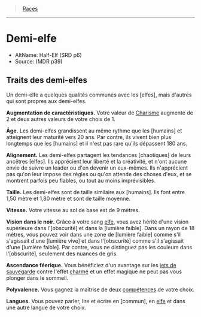 ﻿---
!RaceItem
FullName: Demi-elfe
CharismaBonus: 2
AnyAbilityBonus: 2
AbilityScoreIncrease: Votre valeur de [Charisme](hd_abilities_charisma.md) augmente de 2 et deux autres valeurs de votre choix de 1.
Age: Les demi-elfes grandissent au même rythme que les [humains] et atteignent leur maturité vers 20 ans. Par contre, ils vivent bien plus longtemps que les [humains] et il n'est pas rare qu'ils dépassent 180 ans.
Alignment: Les demi-elfes partagent les tendances [chaotiques] de leurs ancêtres [elfes]. Ils apprécient leur liberté et la créativité, et n'ont aucune envie de suivre un leader ou d'en devenir un eux-mêmes. Ils n'apprécient pas qu'on leur impose des règles ou qu'on attende des choses d'eux, et se montrent parfois peu fiables, ou tout au moins imprévisibles.
Size: Les demi-elfes sont de taille similaire aux [humains]. Ils font entre 1,50 mètre et 1,80 mètre et sont de taille moyenne.
Speed: Votre vitesse au sol de base est de 9 mètres.
Darkvision: Grâce à votre sang [elfe](hd_elf.md), vous avez hérité d'une vision supérieure dans l'[obscurité] et dans la [lumière faible]. Dans un rayon de 18 mètres, vous pouvez voir dans une zone de [lumière faible] comme s'il s'agissait d'une [lumière vive] et dans l'[obscurité] comme s'il s'agissait d'une [lumière faible]. Par contre, vous ne distinguez pas les couleurs dans l'[obscurité], seulement des nuances de gris.
Languages: Vous pouvez parler, lire et écrire en [commun], en [elfe](hd_elf.md) et dans une autre langue de votre choix.
Id: half-elf_hd.md#demi-elfe
RootId: half-elf_hd.md
ParentLink: races_hd.md#
Name: Demi-elfe
ParentName: Races
NameLevel: 1
AltName: Half-Elf (SRD p6)
Source: (MDR p39)
Attributes:
  ParentNameLink: '[Races](races_hd.md#)'
  Markdown: >+
    >  <!--ParentNameLink-->[Races](races_hd.md#)<!--/ParentNameLink-->


    ---



    # <!--Name-->Demi-elfe<!--/Name-->


    - AltName: <!--AltName-->Half-Elf (SRD p6)<!--/AltName-->

    - Source: <!--Source-->(MDR p39)<!--/Source-->


    ## Traits des demi-elfes


    Un demi-elfe a quelques qualités communes avec les [elfes], mais d'autres qui sont propres aux demi-elfes.


    **Augmentation de caractéristiques.** <!--AbilityScoreIncrease-->Votre valeur de [Charisme](hd_abilities_charisma.md) augmente de 2 et deux autres valeurs de votre choix de 1.<!--/AbilityScoreIncrease-->


    **Âge.** <!--Age-->Les demi-elfes grandissent au même rythme que les [humains] et atteignent leur maturité vers 20 ans. Par contre, ils vivent bien plus longtemps que les [humains] et il n'est pas rare qu'ils dépassent 180 ans.<!--/Age-->


    **Alignement.** <!--Alignment-->Les demi-elfes partagent les tendances [chaotiques] de leurs ancêtres [elfes]. Ils apprécient leur liberté et la créativité, et n'ont aucune envie de suivre un leader ou d'en devenir un eux-mêmes. Ils n'apprécient pas qu'on leur impose des règles ou qu'on attende des choses d'eux, et se montrent parfois peu fiables, ou tout au moins imprévisibles.<!--/Alignment-->


    **Taille.** <!--Size-->Les demi-elfes sont de taille similaire aux [humains]. Ils font entre 1,50 mètre et 1,80 mètre et sont de taille moyenne.<!--/Size-->


    **Vitesse.** <!--Speed-->Votre vitesse au sol de base est de 9 mètres.<!--/Speed-->


    **Vision dans le noir.** <!--Darkvision-->Grâce à votre sang [elfe](hd_elf.md), vous avez hérité d'une vision supérieure dans l'[obscurité] et dans la [lumière faible]. Dans un rayon de 18 mètres, vous pouvez voir dans une zone de [lumière faible] comme s'il s'agissait d'une [lumière vive] et dans l'[obscurité] comme s'il s'agissait d'une [lumière faible]. Par contre, vous ne distinguez pas les couleurs dans l'[obscurité], seulement des nuances de gris.<!--/Darkvision-->


    **<!--FeyAncestryKey-->Ascendance féerique<!--/FeyAncestryKey-->.** <!--FeyAncestryValue-->Vous bénéficiez d'un avantage sur les [jets de sauvegarde](hd_abilities_jets_de_sauvegarde.md) contre l'effet [charmé](hd_conditions_charme.md) et un effet magique ne peut pas vous plonger dans le sommeil.<!--/FeyAncestryValue-->


    **<!--SkillVersatilityKey-->Polyvalence<!--/SkillVersatilityKey-->.** <!--SkillVersatilityValue-->Vous gagnez la maîtrise de deux [compétences](hd_abilities_competences.md) de votre choix.<!--/SkillVersatilityValue-->


    **Langues.** <!--Languages-->Vous pouvez parler, lire et écrire en [commun], en [elfe](hd_elf.md) et dans une autre langue de votre choix.<!--/Languages-->

  Name: Demi-elfe
  AltName: Half-Elf (SRD p6)
  Source: (MDR p39)
  Description: >+
    Un demi-elfe a quelques qualités communes avec les [elfes], mais d'autres qui sont propres aux demi-elfes.

  AbilityScoreIncrease: Votre valeur de [Charisme](hd_abilities_charisma.md) augmente de 2 et deux autres valeurs de votre choix de 1.
  Age: Les demi-elfes grandissent au même rythme que les [humains] et atteignent leur maturité vers 20 ans. Par contre, ils vivent bien plus longtemps que les [humains] et il n'est pas rare qu'ils dépassent 180 ans.
  Alignment: Les demi-elfes partagent les tendances [chaotiques] de leurs ancêtres [elfes]. Ils apprécient leur liberté et la créativité, et n'ont aucune envie de suivre un leader ou d'en devenir un eux-mêmes. Ils n'apprécient pas qu'on leur impose des règles ou qu'on attende des choses d'eux, et se montrent parfois peu fiables, ou tout au moins imprévisibles.
  Size: Les demi-elfes sont de taille similaire aux [humains]. Ils font entre 1,50 mètre et 1,80 mètre et sont de taille moyenne.
  Speed: Votre vitesse au sol de base est de 9 mètres.
  Darkvision: Grâce à votre sang [elfe](hd_elf.md), vous avez hérité d'une vision supérieure dans l'[obscurité] et dans la [lumière faible]. Dans un rayon de 18 mètres, vous pouvez voir dans une zone de [lumière faible] comme s'il s'agissait d'une [lumière vive] et dans l'[obscurité] comme s'il s'agissait d'une [lumière faible]. Par contre, vous ne distinguez pas les couleurs dans l'[obscurité], seulement des nuances de gris.
  FeyAncestryKey: Ascendance féerique
  FeyAncestryValue: Vous bénéficiez d'un avantage sur les [jets de sauvegarde](hd_abilities_jets_de_sauvegarde.md) contre l'effet [charmé](hd_conditions_charme.md) et un effet magique ne peut pas vous plonger dans le sommeil.
  SkillVersatilityKey: Polyvalence
  SkillVersatilityValue: Vous gagnez la maîtrise de deux [compétences](hd_abilities_competences.md) de votre choix.
  Languages: Vous pouvez parler, lire et écrire en [commun], en [elfe](hd_elf.md) et dans une autre langue de votre choix.
AttributesDictionary: >+
  ParentNameLink: '[Races](races_hd.md#)'

  Markdown: >+

    >  <!--ParentNameLink-->[Races](races_hd.md#)<!--/ParentNameLink-->





    ---







    # <!--Name-->Demi-elfe<!--/Name-->





    - AltName: <!--AltName-->Half-Elf (SRD p6)<!--/AltName-->



    - Source: <!--Source-->(MDR p39)<!--/Source-->





    ## Traits des demi-elfes





    Un demi-elfe a quelques qualités communes avec les [elfes], mais d'autres qui sont propres aux demi-elfes.





    **Augmentation de caractéristiques.** <!--AbilityScoreIncrease-->Votre valeur de [Charisme](hd_abilities_charisma.md) augmente de 2 et deux autres valeurs de votre choix de 1.<!--/AbilityScoreIncrease-->





    **Âge.** <!--Age-->Les demi-elfes grandissent au même rythme que les [humains] et atteignent leur maturité vers 20 ans. Par contre, ils vivent bien plus longtemps que les [humains] et il n'est pas rare qu'ils dépassent 180 ans.<!--/Age-->





    **Alignement.** <!--Alignment-->Les demi-elfes partagent les tendances [chaotiques] de leurs ancêtres [elfes]. Ils apprécient leur liberté et la créativité, et n'ont aucune envie de suivre un leader ou d'en devenir un eux-mêmes. Ils n'apprécient pas qu'on leur impose des règles ou qu'on attende des choses d'eux, et se montrent parfois peu fiables, ou tout au moins imprévisibles.<!--/Alignment-->





    **Taille.** <!--Size-->Les demi-elfes sont de taille similaire aux [humains]. Ils font entre 1,50 mètre et 1,80 mètre et sont de taille moyenne.<!--/Size-->





    **Vitesse.** <!--Speed-->Votre vitesse au sol de base est de 9 mètres.<!--/Speed-->





    **Vision dans le noir.** <!--Darkvision-->Grâce à votre sang [elfe](hd_elf.md), vous avez hérité d'une vision supérieure dans l'[obscurité] et dans la [lumière faible]. Dans un rayon de 18 mètres, vous pouvez voir dans une zone de [lumière faible] comme s'il s'agissait d'une [lumière vive] et dans l'[obscurité] comme s'il s'agissait d'une [lumière faible]. Par contre, vous ne distinguez pas les couleurs dans l'[obscurité], seulement des nuances de gris.<!--/Darkvision-->





    **<!--FeyAncestryKey-->Ascendance féerique<!--/FeyAncestryKey-->.** <!--FeyAncestryValue-->Vous bénéficiez d'un avantage sur les [jets de sauvegarde](hd_abilities_jets_de_sauvegarde.md) contre l'effet [charmé](hd_conditions_charme.md) et un effet magique ne peut pas vous plonger dans le sommeil.<!--/FeyAncestryValue-->





    **<!--SkillVersatilityKey-->Polyvalence<!--/SkillVersatilityKey-->.** <!--SkillVersatilityValue-->Vous gagnez la maîtrise de deux [compétences](hd_abilities_competences.md) de votre choix.<!--/SkillVersatilityValue-->





    **Langues.** <!--Languages-->Vous pouvez parler, lire et écrire en [commun], en [elfe](hd_elf.md) et dans une autre langue de votre choix.<!--/Languages-->



  Name: Demi-elfe

  AltName: Half-Elf (SRD p6)

  Source: (MDR p39)

  Description: >+

    Un demi-elfe a quelques qualités communes avec les [elfes], mais d'autres qui sont propres aux demi-elfes.



  AbilityScoreIncrease: Votre valeur de [Charisme](hd_abilities_charisma.md) augmente de 2 et deux autres valeurs de votre choix de 1.

  Age: Les demi-elfes grandissent au même rythme que les [humains] et atteignent leur maturité vers 20 ans. Par contre, ils vivent bien plus longtemps que les [humains] et il n'est pas rare qu'ils dépassent 180 ans.

  Alignment: Les demi-elfes partagent les tendances [chaotiques] de leurs ancêtres [elfes]. Ils apprécient leur liberté et la créativité, et n'ont aucune envie de suivre un leader ou d'en devenir un eux-mêmes. Ils n'apprécient pas qu'on leur impose des règles ou qu'on attende des choses d'eux, et se montrent parfois peu fiables, ou tout au moins imprévisibles.

  Size: Les demi-elfes sont de taille similaire aux [humains]. Ils font entre 1,50 mètre et 1,80 mètre et sont de taille moyenne.

  Speed: Votre vitesse au sol de base est de 9 mètres.

  Darkvision: Grâce à votre sang [elfe](hd_elf.md), vous avez hérité d'une vision supérieure dans l'[obscurité] et dans la [lumière faible]. Dans un rayon de 18 mètres, vous pouvez voir dans une zone de [lumière faible] comme s'il s'agissait d'une [lumière vive] et dans l'[obscurité] comme s'il s'agissait d'une [lumière faible]. Par contre, vous ne distinguez pas les couleurs dans l'[obscurité], seulement des nuances de gris.

  FeyAncestryKey: Ascendance féerique

  FeyAncestryValue: Vous bénéficiez d'un avantage sur les [jets de sauvegarde](hd_abilities_jets_de_sauvegarde.md) contre l'effet [charmé](hd_conditions_charme.md) et un effet magique ne peut pas vous plonger dans le sommeil.

  SkillVersatilityKey: Polyvalence

  SkillVersatilityValue: Vous gagnez la maîtrise de deux [compétences](hd_abilities_competences.md) de votre choix.

  Languages: Vous pouvez parler, lire et écrire en [commun], en [elfe](hd_elf.md) et dans une autre langue de votre choix.

Description: >+
  Un demi-elfe a quelques qualités communes avec les [elfes], mais d'autres qui sont propres aux demi-elfes.

---
>  [Races](races_hd.md#)

---


# Demi-elfe

- AltName: Half-Elf (SRD p6)
- Source: (MDR p39)

## Traits des demi-elfes

Un demi-elfe a quelques qualités communes avec les [elfes], mais d'autres qui sont propres aux demi-elfes.

**Augmentation de caractéristiques.** Votre valeur de [Charisme](hd_abilities_charisma.md) augmente de 2 et deux autres valeurs de votre choix de 1.

**Âge.** Les demi-elfes grandissent au même rythme que les [humains] et atteignent leur maturité vers 20 ans. Par contre, ils vivent bien plus longtemps que les [humains] et il n'est pas rare qu'ils dépassent 180 ans.

**Alignement.** Les demi-elfes partagent les tendances [chaotiques] de leurs ancêtres [elfes]. Ils apprécient leur liberté et la créativité, et n'ont aucune envie de suivre un leader ou d'en devenir un eux-mêmes. Ils n'apprécient pas qu'on leur impose des règles ou qu'on attende des choses d'eux, et se montrent parfois peu fiables, ou tout au moins imprévisibles.

**Taille.** Les demi-elfes sont de taille similaire aux [humains]. Ils font entre 1,50 mètre et 1,80 mètre et sont de taille moyenne.

**Vitesse.** Votre vitesse au sol de base est de 9 mètres.

**Vision dans le noir.** Grâce à votre sang [elfe](hd_elf.md), vous avez hérité d'une vision supérieure dans l'[obscurité] et dans la [lumière faible]. Dans un rayon de 18 mètres, vous pouvez voir dans une zone de [lumière faible] comme s'il s'agissait d'une [lumière vive] et dans l'[obscurité] comme s'il s'agissait d'une [lumière faible]. Par contre, vous ne distinguez pas les couleurs dans l'[obscurité], seulement des nuances de gris.

**Ascendance féerique.** Vous bénéficiez d'un avantage sur les [jets de sauvegarde](hd_abilities_jets_de_sauvegarde.md) contre l'effet [charmé](hd_conditions_charme.md) et un effet magique ne peut pas vous plonger dans le sommeil.

**Polyvalence.** Vous gagnez la maîtrise de deux [compétences](hd_abilities_competences.md) de votre choix.

**Langues.** Vous pouvez parler, lire et écrire en [commun], en [elfe](hd_elf.md) et dans une autre langue de votre choix.

